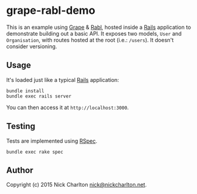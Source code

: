 # grape-rabl-demo

This is an example using [Grape][] & [Rabl][], hosted inside a [Rails][]
application to demonstrate building out a basic API. It exposes two models,
`User` and `Organisation`, with routes hosted at the root (i.e.: `/users`). It
doesn't consider versioning.

## Usage

It's loaded just like a typical [Rails][] application:

```
bundle install
bundle exec rails server
```

You can then access it at `http://localhost:3000`.

## Testing

Tests are implemented using [RSpec][].

```
bundle exec rake spec
```

## Author

Copyright (c) 2015 Nick Charlton <nick@nickcharlton.net>.

[Grape]: https://github.com/intridea/grape
[Rabl]: https://github.com/nesquena/rabl
[Rails]: http://guides.rubyonrails.org/
[RSpec]: http://rspec.info
